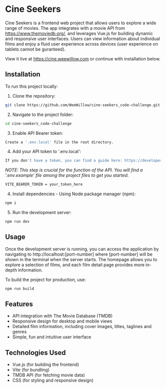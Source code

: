 # Cine Seekers

Cine Seekers is a frontend web project that allows users to explore a wide range of movies. The app integrates with a movie API from https://www.themoviedb.org/, and leverages Vue.js for building dynamic and responsive user interfaces. Users can view information about individual films and enjoy a fluid user experience across devices (user experience on tablets cannot be guranteed).

View it live at https://cine.weewillow.com or continue with installation below.

## Installation
To run this project locally:
1. Clone the repository:
  ```bash
  git clone https://github.com/WeeWillow/cine-seekers_code-challenge.git
```
2. Navigate to the project folder:
  ```bash
cd cine-seekers_code-challenge
```
3. Enable API Bearer token:
  ```bash
Create a '.env.local' file in the root directory.
```
4. Add your API token to '.env.local': 
  ```bash
If you don't have a token, you can find a guide here: https://developer.themoviedb.org/docs/getting-started
```
*NOTE: This step is crucial for the function of the API. You will find a '.env.example' file among the project files to get you started.*
  ```bash
VITE_BEARER_TOKEN = your_token_here
```

4. Install dependencies -
Using Node package manager (npm):
  ```bash
npm i
```
5. Run the development server:
  ```bash
  npm run dev
```

## Usage

Once the development server is running, you can access the application by navigating to http://localhost:[port-number] where [port-number] will be shown in the terminal when the server starts. The homepage allows you to explore a selection of films, and each film detail page provides more in-depth information.

To build the project for production, use:
```bash
npm run build
```

## Features

- API integration with The Movie Database (TMDB)
- Responsive design for desktop and mobile views
- Detailed film information, including cover images, titles, taglines and genres
- Simple, fun and intuitive user interface

## Technologies Used

- Vue.js (for building the frontend)
- Vite (for bundling)
- TMDB API (for fetching movie data)
- CSS (for styling and responsive design)